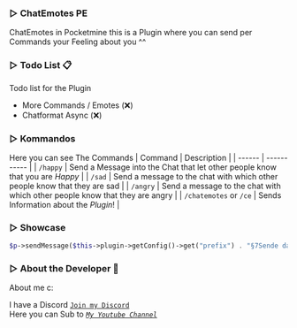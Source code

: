 ### ▷ ChatEmotes PE

ChatEmotes in Pocketmine
this is a Plugin where you can send per Commands your Feeling about you ^^


### ▷ Todo List 📋
Todo list for the Plugin 

- More Commands / Emotes (❌)
- Chatformat Async (❌)


### ▷ Kommandos
 Here you can see The Commands
| Command | Description |
| ------ | ----------- |
| ``/happy``   | Send a Message into the Chat that let other people know that you are *Happy* |
| ``/sad`` | Send a message to the chat with which other people know that they are sad |
| ``/angry``    | Send a message to the chat with which other people know that they are angry |
| ``/chatemotes`` or ``/ce`` | Sends Information about the *Plugin*! |

### ▷ Showcase

```php
$p->sendMessage($this->plugin->getConfig()->get("prefix") . "§7Sende das du §aHappy §7bist§4!");
```

### ▷ About the Developer 🤖

About me c:

I have a Discord [``Join my Discord``](https://red.serverfarmer.at/discord "Join overhere ^^")<br>
Here you can Sub to [*``My Youtube Channel``*](https://red.serverfarmer.at/youtube "Sub to Me ^^")

